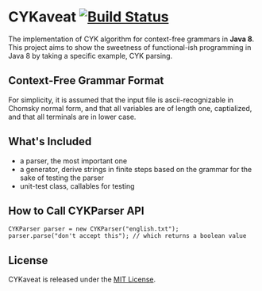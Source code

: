 # CYKaveat [![Build Status](https://travis-ci.org/Thadz/CYKaveat.svg?branch=master)](https://travis-ci.org/Thadz/CYKaveat)

The implementation of CYK algorithm for context-free grammars in **Java 8**.
This project aims to show the sweetness of functional-ish programming in Java 8
by taking a specific example, CYK parsing.

## Context-Free Grammar Format
For simplicity, it is assumed that the input file is ascii-recognizable in
Chomsky normal form, and that all variables are of length one, captialized, and
that all terminals are in lower case.

## What's Included
- a parser, the most important one
- a generator, derive strings in finite steps based on the grammar for the sake
of testing the parser
- unit-test class, callables for testing

## How to Call CYKParser API

`````````````
CYKParser parser = new CYKParser("english.txt");
parser.parse("don't accept this"); // which returns a boolean value
`````````````

## License

CYKaveat is released under the [MIT License](http://www.opensource.org/licenses/MIT).

